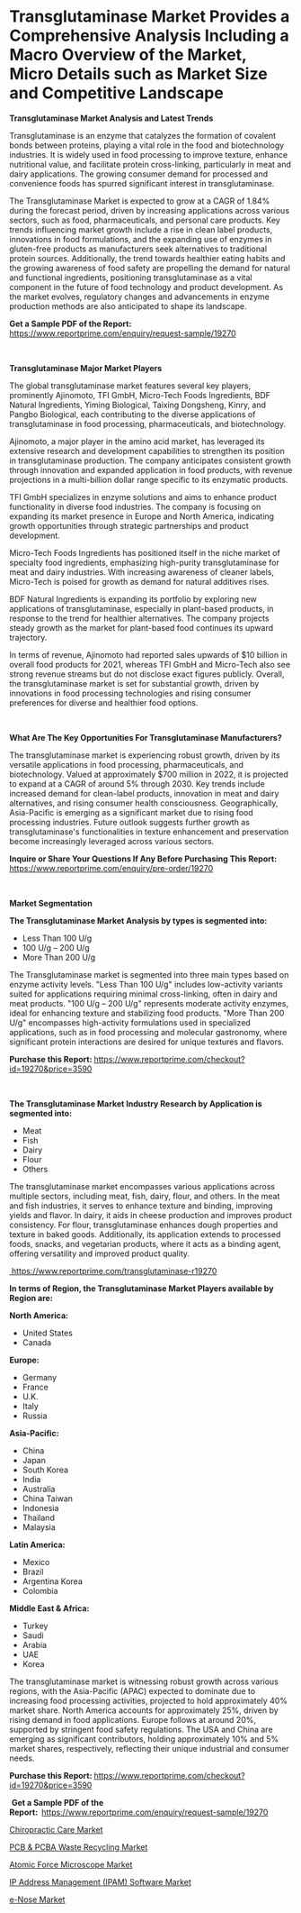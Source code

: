 <p><h1>Transglutaminase Market Provides a Comprehensive Analysis Including a Macro Overview of the Market, Micro Details such as Market Size and Competitive Landscape</h1></p><p><strong>Transglutaminase Market Analysis and Latest Trends</strong></p>
<p><p>Transglutaminase is an enzyme that catalyzes the formation of covalent bonds between proteins, playing a vital role in the food and biotechnology industries. It is widely used in food processing to improve texture, enhance nutritional value, and facilitate protein cross-linking, particularly in meat and dairy applications. The growing consumer demand for processed and convenience foods has spurred significant interest in transglutaminase.</p><p>The Transglutaminase Market is expected to grow at a CAGR of 1.84% during the forecast period, driven by increasing applications across various sectors, such as food, pharmaceuticals, and personal care products. Key trends influencing market growth include a rise in clean label products, innovations in food formulations, and the expanding use of enzymes in gluten-free products as manufacturers seek alternatives to traditional protein sources. Additionally, the trend towards healthier eating habits and the growing awareness of food safety are propelling the demand for natural and functional ingredients, positioning transglutaminase as a vital component in the future of food technology and product development. As the market evolves, regulatory changes and advancements in enzyme production methods are also anticipated to shape its landscape.</p></p>
<p><strong>Get a Sample PDF of the Report:&nbsp;</strong> <a href="https://www.reportprime.com/enquiry/request-sample/19270?utm_campaign=3&utm_medium=2&utm_source=Github&utm_content=ia&utm_term=28112024&utm_id=transglutaminase">https://www.reportprime.com/enquiry/request-sample/19270</a></p>
<p>&nbsp;</p>
<p><strong>Transglutaminase Major Market Players</strong></p>
<p><p>The global transglutaminase market features several key players, prominently Ajinomoto, TFI GmbH, Micro-Tech Foods Ingredients, BDF Natural Ingredients, Yiming Biological, Taixing Dongsheng, Kinry, and Pangbo Biological, each contributing to the diverse applications of transglutaminase in food processing, pharmaceuticals, and biotechnology.</p><p>Ajinomoto, a major player in the amino acid market, has leveraged its extensive research and development capabilities to strengthen its position in transglutaminase production. The company anticipates consistent growth through innovation and expanded application in food products, with revenue projections in a multi-billion dollar range specific to its enzymatic products.</p><p>TFI GmbH specializes in enzyme solutions and aims to enhance product functionality in diverse food industries. The company is focusing on expanding its market presence in Europe and North America, indicating growth opportunities through strategic partnerships and product development.</p><p>Micro-Tech Foods Ingredients has positioned itself in the niche market of specialty food ingredients, emphasizing high-purity transglutaminase for meat and dairy industries. With increasing awareness of cleaner labels, Micro-Tech is poised for growth as demand for natural additives rises.</p><p>BDF Natural Ingredients is expanding its portfolio by exploring new applications of transglutaminase, especially in plant-based products, in response to the trend for healthier alternatives. The company projects steady growth as the market for plant-based food continues its upward trajectory.</p><p>In terms of revenue, Ajinomoto had reported sales upwards of $10 billion in overall food products for 2021, whereas TFI GmbH and Micro-Tech also see strong revenue streams but do not disclose exact figures publicly. Overall, the transglutaminase market is set for substantial growth, driven by innovations in food processing technologies and rising consumer preferences for diverse and healthier food options.</p></p>
<p>&nbsp;</p>
<p><strong>What Are The Key Opportunities For Transglutaminase Manufacturers?</strong></p>
<p><p>The transglutaminase market is experiencing robust growth, driven by its versatile applications in food processing, pharmaceuticals, and biotechnology. Valued at approximately $700 million in 2022, it is projected to expand at a CAGR of around 5% through 2030. Key trends include increased demand for clean-label products, innovation in meat and dairy alternatives, and rising consumer health consciousness. Geographically, Asia-Pacific is emerging as a significant market due to rising food processing industries. Future outlook suggests further growth as transglutaminase's functionalities in texture enhancement and preservation become increasingly leveraged across various sectors.</p></p>
<p><strong>Inquire or Share Your Questions If Any Before Purchasing This Report:</strong> <a href="https://www.reportprime.com/enquiry/pre-order/19270?utm_campaign=3&utm_medium=2&utm_source=Github&utm_content=ia&utm_term=28112024&utm_id=transglutaminase">https://www.reportprime.com/enquiry/pre-order/19270</a></p>
<p>&nbsp;</p>
<p><strong>Market Segmentation</strong></p>
<p><strong>The Transglutaminase Market Analysis by types is segmented into:</strong></p>
<p><ul><li>Less Than 100 U/g</li><li>100 U/g – 200 U/g</li><li>More Than 200 U/g</li></ul></p>
<p><p>The Transglutaminase market is segmented into three main types based on enzyme activity levels. "Less Than 100 U/g" includes low-activity variants suited for applications requiring minimal cross-linking, often in dairy and meat products. "100 U/g – 200 U/g" represents moderate activity enzymes, ideal for enhancing texture and stabilizing food products. "More Than 200 U/g" encompasses high-activity formulations used in specialized applications, such as in food processing and molecular gastronomy, where significant protein interactions are desired for unique textures and flavors.</p></p>
<p><strong>Purchase this Report:&nbsp;</strong><a href="https://www.reportprime.com/checkout?id=19270&price=3590&utm_campaign=3&utm_medium=2&utm_source=Github&utm_content=ia&utm_term=28112024&utm_id=transglutaminase">https://www.reportprime.com/checkout?id=19270&price=3590</a></p>
<p>&nbsp;</p>
<p><strong>The Transglutaminase Market Industry Research by Application is segmented into:</strong></p>
<p><ul><li>Meat</li><li>Fish</li><li>Dairy</li><li>Flour</li><li>Others</li></ul></p>
<p><p>The transglutaminase market encompasses various applications across multiple sectors, including meat, fish, dairy, flour, and others. In the meat and fish industries, it serves to enhance texture and binding, improving yields and flavor. In dairy, it aids in cheese production and improves product consistency. For flour, transglutaminase enhances dough properties and texture in baked goods. Additionally, its application extends to processed foods, snacks, and vegetarian products, where it acts as a binding agent, offering versatility and improved product quality.</p></p>
<p><a href="https://www.reportprime.com/transglutaminase-r19270?utm_campaign=3&utm_medium=2&utm_source=Github&utm_content=ia&utm_term=28112024&utm_id=transglutaminase">&nbsp;https://www.reportprime.com/transglutaminase-r19270</a></p>
<p><strong>In terms of Region, the Transglutaminase Market Players available by Region are:</strong></p>
<p>
    <p> <strong> North America: </strong>
        <ul>
            <li>United States</li>
            <li>Canada</li>
        </ul>
        </p> 
    <p> <strong> Europe: </strong>
        <ul>
            <li>Germany</li>
            <li>France</li>
            <li>U.K.</li>
            <li>Italy</li>
            <li>Russia</li>
        </ul>
        </p> 
    <p> <strong> Asia-Pacific: </strong>
        <ul>
            <li>China</li>
            <li>Japan</li>
            <li>South Korea</li>
            <li>India</li>
            <li>Australia</li>
            <li>China Taiwan</li>
            <li>Indonesia</li>
            <li>Thailand</li>
            <li>Malaysia</li>
        </ul>
        </p> 
    <p> <strong> Latin America: </strong>
        <ul>
            <li>Mexico</li>
            <li>Brazil</li>
            <li>Argentina Korea</li>
            <li>Colombia</li>
        </ul>
        </p> 
    <p> <strong> Middle East & Africa: </strong>
        <ul>
            <li>Turkey</li>
            <li>Saudi</li>
            <li>Arabia</li>
            <li>UAE</li>
            <li>Korea</li>
        </ul>
    </p>
    </p>
<p><p>The transglutaminase market is witnessing robust growth across various regions, with the Asia-Pacific (APAC) expected to dominate due to increasing food processing activities, projected to hold approximately 40% market share. North America accounts for approximately 25%, driven by rising demand in food applications. Europe follows at around 20%, supported by stringent food safety regulations. The USA and China are emerging as significant contributors, holding approximately 10% and 5% market shares, respectively, reflecting their unique industrial and consumer needs.</p></p>
<p><strong>Purchase this Report: </strong><a href="https://www.reportprime.com/checkout?id=19270&price=3590&utm_campaign=3&utm_medium=2&utm_source=Github&utm_content=ia&utm_term=28112024&utm_id=transglutaminase">https://www.reportprime.com/checkout?id=19270&price=3590</a></p>
<p>&nbsp;<strong>Get a Sample PDF of the Report:&nbsp;&nbsp;</strong><a href="https://www.reportprime.com/enquiry/request-sample/19270?utm_campaign=3&utm_medium=2&utm_source=Github&utm_content=ia&utm_term=28112024&utm_id=transglutaminase">https://www.reportprime.com/enquiry/request-sample/19270</a></p>
<p><strong></strong></p>
<p><p><a href="https://github.com/gulaimolin/Market-Research-Report-List-6/blob/main/chiropractic-care-market.md?utm_campaign=3&utm_medium=2&utm_source=Github&utm_content=ia&utm_term=28112024&utm_id=transglutaminase">Chiropractic Care Market</a></p><p><a href="https://issuu.com/reportprime-2/docs/pcb-pcba-waste-recycling-market-siz_3c52d92dce1597?utm_campaign=3&utm_medium=2&utm_source=Github&utm_content=ia&utm_term=28112024&utm_id=transglutaminase">PCB & PCBA Waste Recycling Market</a></p><p><a href="https://github.com/mauripalmi/Market-Research-Report-List-5/blob/main/atomic-force-microscope-market.md?utm_campaign=3&utm_medium=2&utm_source=Github&utm_content=ia&utm_term=28112024&utm_id=transglutaminase">Atomic Force Microscope Market</a></p><p><a href="https://issuu.com/reportprime-2/docs/ip-address-management-ipam-software_736b30c9d43cb2?utm_campaign=3&utm_medium=2&utm_source=Github&utm_content=ia&utm_term=28112024&utm_id=transglutaminase">IP Address Management (IPAM) Software Market</a></p><p><a href="https://www.linkedin.com/pulse/e-nose-market-revolution-2024-2031-trends-shaping-next-decade-5ctke?utm_campaign=3&utm_medium=2&utm_source=Github&utm_content=ia&utm_term=28112024&utm_id=transglutaminase">e-Nose Market</a></p></p>